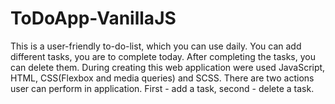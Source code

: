 # ToDoApp-VanillaJS

This is a user-friendly to-do-list, which you can use daily. You can add different tasks, you are to complete today. After completing the tasks, you can delete them. During creating this web application were used JavaScript, HTML, CSS(Flexbox and media queries) and SCSS. There are two actions user can perform in application. First - add a task, second - delete a task.


